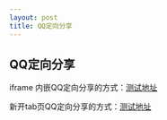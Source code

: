 ```yaml
---
layout: post
title: QQ定向分享
---
```


## QQ定向分享

iframe 内嵌QQ定向分享的方式：[测试地址](http://connect.qq.com/widget/shareqq/test_iframe_shareqq.html)

新开tab页QQ定向分享的方式：[测试地址](http://connect.qq.com/widget/shareqq/test_shareqq.html)
